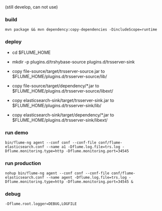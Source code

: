 (still develop, can not use)

### build
    mvn package && mvn dependency:copy-dependencies -DincludeScope=runtime

### deploy
* cd $FLUME_HOME
* mkdir -p plugins.d/trshybase-source plugins.d/trsserver-sink

* copy file-source/target/trsserver-source.jar to $FLUME_HOME/plugins.d/trsserver-source/lib/
* copy file-source/target/dependency/*.jar to $FLUME_HOME/plugins.d/trsserver-source/libext/
* copy elasticsearch-sink/target/trsserver-sink.jar to $FLUME_HOME/plugins.d/trsserver-sink/lib/
* copy elasticsearch-sink/target/dependency/*.jar to $FLUME_HOME/plugins.d/trsserver-sink/libext/

### run demo

    bin/flume-ng agent --conf conf --conf-file conf/flume-elasticsearch.conf --name a1 -Dflume.log.file=trs.log -Dflume.monitoring.type=http -Dflume.monitoring.port=34545
    
### run production

	nohup bin/flume-ng agent --conf conf --conf-file conf/flume-elasticsearch.conf --name agent -Dflume.log.file=trs.log -Dflume.monitoring.type=http -Dflume.monitoring.port=34545 &


### debug
	-Dflume.root.logger=DEBUG,LOGFILE
